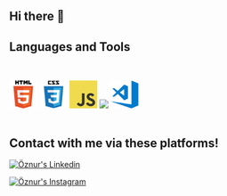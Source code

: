 ## Hi there 👋

<!--
**oznurozen/oznurozen** is a ✨ _special_ ✨ repository because its `README.md` (this file) appears on your GitHub profile.

Here are some ideas to get you started:

- 🔭 I’m currently working on ...
- 🌱 I’m currently learning ...
- 👯 I’m looking to collaborate on ...
- 🤔 I’m looking for help with ...
- 💬 Ask me about ...
- 📫 How to reach me: ...
- 😄 Pronouns: ...
- ⚡ Fun fact: ...
-->

## **Languages and Tools**
<br>

<code><img alt="HTML5" height="50rem" src="https://raw.githubusercontent.com/github/explore/80688e429a7d4ef2fca1e82350fe8e3517d3494d/topics/html/html.png" /></code>
<code><img alt="CSS3" height="50rem" src="https://raw.githubusercontent.com/github/explore/80688e429a7d4ef2fca1e82350fe8e3517d3494d/topics/css/css.png" /></code>
<code><img height="50rem" src="https://raw.githubusercontent.com/github/explore/80688e429a7d4ef2fca1e82350fe8e3517d3494d/topics/javascript/javascript.png"></code>
<code><img height="50rem" src="https://img.icons8.com/color/2x/bootstrap.png" /></code>
<code><img alt="Visual Studio Code" height="50rem" src="https://raw.githubusercontent.com/github/explore/80688e429a7d4ef2fca1e82350fe8e3517d3494d/topics/visual-studio-code/visual-studio-code.png" /></code>
<br>
<br>

## Contact with me via these platforms!

<a href="https://www.linkedin.com/in/%C3%B6znur-%C3%B6zen-74b25b205/" target="_blank" rel="nofollow"><img height="100rem" alt="Öznur's Linkedin" src="https://cdn.pixabay.com/photo/2017/10/04/11/45/linkedin-2815918_960_720.jpg" /></a>

<a href="https://www.instagram.com/oznur_ozennn/" target="_blank" rel="nofollow"><img height="100rem" alt="Öznur's Instagram" src="https://cdn.pixabay.com/photo/2017/10/04/11/45/instagram-2815919_1280.jpg" /></a>






